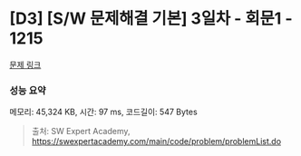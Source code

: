 # [D3] [S/W 문제해결 기본] 3일차 - 회문1 - 1215 

[문제 링크](https://swexpertacademy.com/main/code/problem/problemDetail.do?contestProbId=AV14QpAaAAwCFAYi) 

### 성능 요약

메모리: 45,324 KB, 시간: 97 ms, 코드길이: 547 Bytes



> 출처: SW Expert Academy, https://swexpertacademy.com/main/code/problem/problemList.do